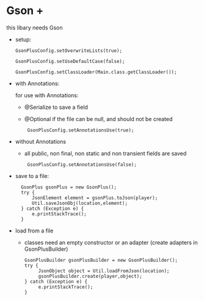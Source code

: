# Gson + 

this libary needs Gson

- setup:


      GsonPlusConfig.setOverwriteLists(true); 
    
      GsonPlusConfig.setUseDefaultCase(false);
    
      GsonPlusConfig.setClassLoader(Main.class.getClassLoader()); 

- with Annotations:

    for use with Annotations:
    
   - @Serialize to save a field

   - @Optional if the file can be null, and should not be created



          GsonPlusConfig.setAnnotationsUse(true); 
    
     
    

          
- without Annotations

   - all public, non final, non static and non transient fields are saved


          GsonPlusConfig.setAnnotationsUse(false); 
          
          
      
- save to a file: 


        GsonPlus gsonPlus = new GsonPlus();
        try {
	        JsonElement element = gsonPlus.toJson(player);
	        Util.saveJsonObj(location,element);
        } catch (Exception e) {
        	e.printStackTrace();
        }
        
        
- load from a file


     - classes need an empty constructor or an adapter (create adapters in GsonPlusBuilder)



           GsonPlusBuilder gsonPlusBuilder = new GsonPlusBuilder();
           try {
	            JsonObject object = Util.loadFromJson(location);
	            gsonPlusBuilder.create(player,object);
           } catch (Exception e) {
	            e.printStackTrace();
           }

